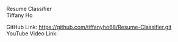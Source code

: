 Resume Classifier <br/>
Tiffany Ho <br/>

GitHub Link: https://github.com/tiffanyho68/Resume-Classifier.git <br/>
YouTube Video Link: <br/>

